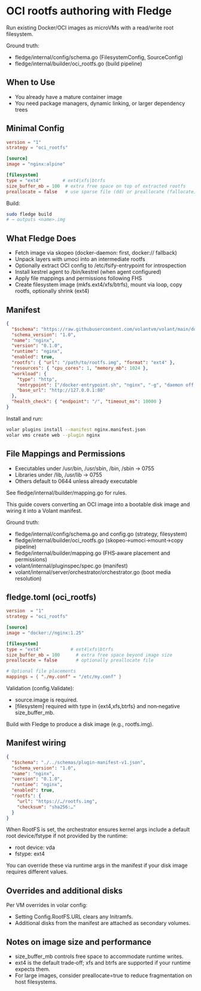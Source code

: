  # OCI rootfs authoring with Fledge

 Run existing Docker/OCI images as microVMs with a read/write root filesystem.

 Ground truth:
 - fledge/internal/config/schema.go (FilesystemConfig, SourceConfig)
 - fledge/internal/builder/oci_rootfs.go (build pipeline)

 ## When to Use
 - You already have a mature container image
 - You need package managers, dynamic linking, or larger dependency trees

 ## Minimal Config
 ```toml
 version = "1"
 strategy = "oci_rootfs"

 [source]
 image = "nginx:alpine"

 [filesystem]
 type = "ext4"        # ext4|xfs|btrfs
 size_buffer_mb = 100  # extra free space on top of extracted rootfs
 preallocate = false   # use sparse file (dd) or preallocate (fallocate)
 ```

 Build:
 ```bash
 sudo fledge build
 # → outputs <name>.img
 ```

 ## What Fledge Does
 - Fetch image via skopeo (docker-daemon: first, docker:// fallback)
 - Unpack layers with umoci into an intermediate rootfs
 - Optionally extract OCI config to /etc/fsify-entrypoint for introspection
 - Install kestrel agent to /bin/kestrel (when agent configured)
 - Apply file mappings and permissions following FHS
 - Create filesystem image (mkfs.ext4/xfs/btrfs), mount via loop, copy rootfs, optionally shrink (ext4)

 ## Manifest
 ```json
 {
   "$schema": "https://raw.githubusercontent.com/volantvm/volant/main/docs/schemas/plugin-manifest-v1.json",
   "schema_version": "1.0",
   "name": "nginx",
   "version": "0.1.0",
   "runtime": "nginx",
   "enabled": true,
   "rootfs": { "url": "/path/to/rootfs.img", "format": "ext4" },
   "resources": { "cpu_cores": 1, "memory_mb": 1024 },
   "workload": {
     "type": "http",
     "entrypoint": ["/docker-entrypoint.sh", "nginx", "-g", "daemon off;"],
     "base_url": "http://127.0.0.1:80"
   },
   "health_check": { "endpoint": "/", "timeout_ms": 10000 }
 }
 ```

 Install and run:
 ```bash
 volar plugins install --manifest nginx.manifest.json
 volar vms create web --plugin nginx
 ```

 ## File Mappings and Permissions
 - Executables under /usr/bin, /usr/sbin, /bin, /sbin -> 0755
 - Libraries under /lib, /usr/lib -> 0755
 - Others default to 0644 unless already executable

 See fledge/internal/builder/mapping.go for rules.
 

This guide covers converting an OCI image into a bootable disk image and wiring it into a Volant manifest.

Ground truth:
- fledge/internal/config/schema.go and config.go (strategy, filesystem)
- fledge/internal/builder/oci_rootfs.go (skopeo→umoci→mount→copy pipeline)
- fledge/internal/builder/mapping.go (FHS‑aware placement and permissions)
- volant/internal/pluginspec/spec.go (manifest)
- volant/internal/server/orchestrator/orchestrator.go (boot media resolution)

## fledge.toml (oci_rootfs)

```toml
version  = "1"
strategy = "oci_rootfs"

[source]
image = "docker://nginx:1.25"

[filesystem]
type = "ext4"           # ext4|xfs|btrfs
size_buffer_mb = 100      # extra free space beyond image size
preallocate = false       # optionally preallocate file

# Optional file placements
mappings = { "./my.conf" = "/etc/my.conf" }
```

Validation (config.Validate):
- source.image is required.
- [filesystem] required with type in {ext4,xfs,btrfs} and non‑negative size_buffer_mb.

Build with Fledge to produce a disk image (e.g., rootfs.img).

## Manifest wiring

```json
{
  "$schema": "./../schemas/plugin-manifest-v1.json",
  "schema_version": "1.0",
  "name": "nginx",
  "version": "0.1.0",
  "runtime": "nginx",
  "enabled": true,
  "rootfs": {
    "url": "https://…/rootfs.img",
    "checksum": "sha256:…"
  }
}
```

When RootFS is set, the orchestrator ensures kernel args include a default root device/fstype if not provided by the runtime:
- root device: vda
- fstype: ext4

You can override these via runtime args in the manifest if your disk image requires different values.

## Overrides and additional disks

Per VM overrides in volar config:
- Setting Config.RootFS.URL clears any Initramfs.
- Additional disks from the manifest are attached as secondary volumes.

## Notes on image size and performance

- size_buffer_mb controls free space to accommodate runtime writes.
- ext4 is the default trade‑off; xfs and btrfs are supported if your runtime expects them.
- For large images, consider preallocate=true to reduce fragmentation on host filesystems.

